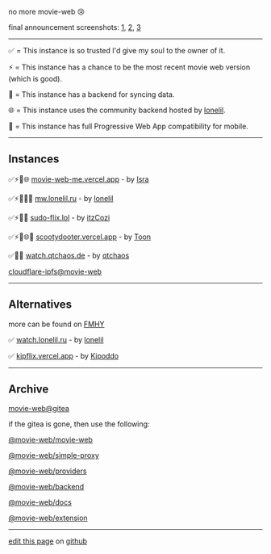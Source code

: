 no more movie-web 😢

final announcement screenshots: [1](https://files.catbox.moe/ddesj8.png), [2](https://files.catbox.moe/270b6n.png), [3](https://files.catbox.moe/m8kl57.png)

---

✅ = This instance is so trusted I'd give my soul to the owner of it.

⚡️ = This instance has a chance to be the most recent movie web version (which is good).

💾 = This instance has a backend for syncing data.

🌐 = This instance uses the community backend hosted by [lonelil](https://github.com/lonelil).

📱 = This instance has full Progressive Web App compatibility for mobile.

---

## Instances

✅⚡💾🌐 [movie-web-me.vercel.app](https://movie-web-me.vercel.app) - by [Isra](https://github.com/zisra)

✅⚡️💾🌐📱 [mw.lonelil.ru](https://mw.lonelil.ru) - by [lonelil](https://github.com/lonelil)

✅⚡💾📱 [sudo-flix.lol](https://sudo-flix.lol) - by [itzCozi](https://gitlab.com/itzCozi)

✅⚡💾🌐📱 [scootydooter.vercel.app](https://scootydooter.vercel.app) - by [Toon](https://github.com/Toon-arch)

✅💾📱 [watch.qtchaos.de](https://watch.qtchaos.de) - by [qtchaos](https://github.com/qtchaos)

[cloudflare-ipfs@movie-web](https://k51qzi5uqu5diql6nkzokwdvz9511dp9itillc7xhixptq14tk1oz8agh3wrjd.ipns.cf-ipfs.com)

---

## Alternatives

more can be found on [FMHY](https://fmhy.pages.dev/videopiracyguide)

✅ [watch.lonelil.ru](https://watch.lonelil.ru) - by [lonelil](https://github.com/lonelil)

✅ [kipflix.vercel.app](https://kipflix.vercel.app) - by [Kipoddo](https://github.com/Kipoddo)

---

## Archive

[movie-web@gitea](https://gitea-production-9f32.up.railway.app/explore/repos)

if the gitea is gone, then use the following:

[@movie-web/movie-web](https://github.com/lonelil/movie-web)

[@movie-web/simple-proxy](https://github.com/TheScreechingBagel/simple-proxy-mw)

[@movie-web/providers](https://github.com/lonelil/providers)

[@movie-web/backend](https://github.com/rrosajp/backend)

[@movie-web/docs](https://github.com/TheScreechingBagel/docs)

[@movie-web/extension](https://github.com/TheScreechingBagel/extension)

---

[edit this page](https://github.com/erynith/movie-web-instances/edit/main/page.md) on [github](https://github.com/erynith/movie-web-instances)
